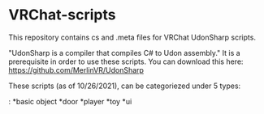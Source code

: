 # VRChat-scripts
This repository contains cs and .meta files for VRChat UdonSharp scripts.

"UdonSharp is a compiler that compiles C# to Udon assembly." It is a prerequisite in order to use these scripts.
You can download this here: https://github.com/MerlinVR/UdonSharp

These scripts (as of 10/26/2021), can be categoriezed under 5 types:

  : *basic object
    *door
    *player
    *toy
    *ui
  
